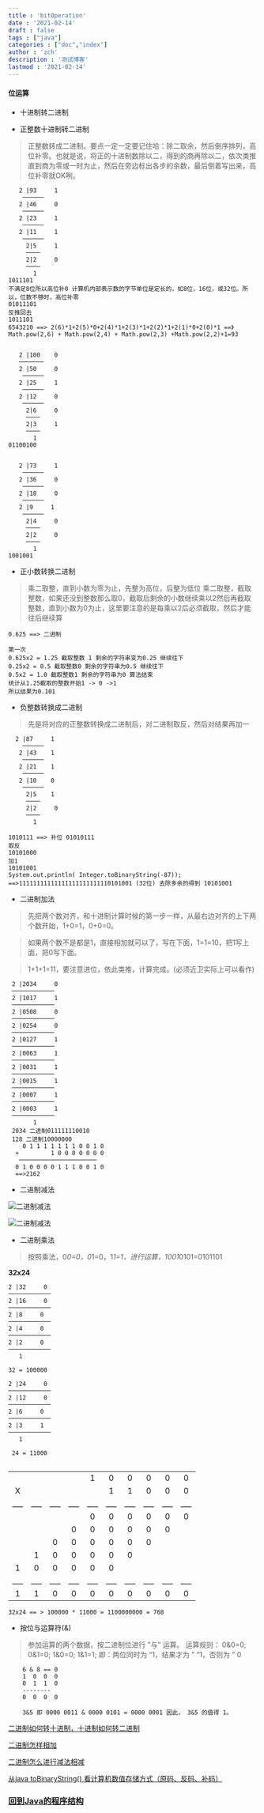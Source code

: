 ```yaml
---
title : 'bitOperation'
date : '2021-02-14'
draft : false
tags : ["java"]
categories : ["doc","index"]
author : 'zch'
description : '测试博客'
lastmod : '2021-02-14'
---
```




#### 位运算


+ 十进制转二进制

+ 正整数十进制转二进制

> 正整数转成二进制。要点一定一定要记住哈：除二取余，然后倒序排列，高位补零。也就是说，将正的十进制数除以二，得到的商再除以二，依次类推直到商为零或一时为止，然后在旁边标出各步的余数，最后倒着写出来，高位补零就OK咧。

```
   2 |93     1
    ──────
   2 |46     0
    ──────  
   2 |23     1
    ──────
   2 |11     1
    ────── 
     2|5     1
     ────
     2|2     0
     ────
       1       
1011101
不满足8位所以高位补0 计算机内部表示数的字节单位是定长的，如8位，16位，或32位。所以，位数不够时，高位补零
01011101
反推回去
1011101
6543210 ==> 2(6)*1+2(5)*0+2(4)*1+2(3)*1+2(2)*1+2(1)*0+2(0)*1 ==》Math.pow(2,6) + Math.pow(2,4) + Math.pow(2,3) +Math.pow(2,2)+1=93


   2 |100    0
   ───────
   2 |50     0
    ──────  
   2 |25     1
    ──────
   2 |12     0
    ────── 
     2|6     0
     ────
     2|3     1
     ────
       1       
01100100


   2 |73     1
    ──────
   2 |36     0
    ──────  
   2 |18     0
    ──────
   2 |9     1
    ────── 
     2|4     0
     ────
     2|2     0
     ────
       1       
1001001

```

+ 正小数转换二进制

> 乘二取整，直到小数为零为止，先整为高位，后整为低位
> 乘二取整，截取整数，如果还没到整数那么取0，截取后剩余的小数继续乘以2然后再截取整数，直到小数为0为止，这里要注意的是每乘以2后必须截取，然后才能往后继续算
 

```
0.625 ==> 二进制

第一次
0.625x2 = 1.25 截取整数 1 剩余的字符串变为0.25 继续往下
0.25x2 = 0.5 截取整数0 剩余的字符串为0.5 继续往下
0.5x2 = 1.0 截取整数1 剩余的字符串为0 算法结束
统计从1.25截取的整数开始1 -> 0 ->1
所以结果为0.101

```



+ 负整数转换成二进制

> 先是将对应的正整数转换成二进制后，对二进制取反，然后对结果再加一


```
  2 |87     1
    ──────
   2 |43    1
    ──────  
   2 |21    1
    ──────
   2 |10    0
    ────── 
     2|5    1
     ────
     2|2     0
     ────
       1    

1010111 ==> 补位 01010111  
取反
10101000
加1
10101001
System.out.println( Integer.toBinaryString(-87)); ==>11111111111111111111111110101001 (32位) 去除多余的得到 10101001
```




+ 二进制加法

> 先把两个数对齐，和十进制计算时候的第一步一样，从最右边对齐的上下两个数开始，1+0=1，0+0=0。

> 如果两个数不是都是1，直接相加就可以了，写在下面，1=1=10，把1写上面，把0写下面。

> 1+1+1=11，要注意进位，依此类推，计算完成。(必须近卫实际上可以看作)

```
 2 |2034     0 
 ────────────
 2 |1017     1
 ────────────
 2 |0508     0
 ────────────
 2 |0254     0
 ────────────
 2 |0127     1
 ────────────
 2 |0063     1 
 ────────────
 2 |0031     1
 ────────────
 2 |0015     1
 ────────────
 2 |0007     1
 ────────────
 2 |0003     1
 ────────────
       1    
 2034 二进制011111110010
 128 二进制10000000
    0 1 1 1 1 1 1 1 0 0 1 0
  +         1 0 0 0 0 0 0 0
   ──────────────────────
  0 1 0 0 0 0 1 1 1 0 0 1 0
  ==>2162
```

* 二进制减法

![二进制减法](二进制减法.jpg)

![二进制减法](微信图片_20191103163236.jpg)

* 二进制乘法

> 按照乘法，0*0=0，0*1=0，1*1=1，进行运算，1001*0101=0101101

**32x24**
```
2 |32     0 
────────────
2 |16     0
────────────
2 |8     0
────────────
2 |4     0
────────────
2 |2     0
────────────
   1
   
32 = 100000

2 |24     0 
────────────
2 |12     0
────────────
2 |6     0
────────────
2 |3     1
────────────
   1
   
 24 = 11000
 
```

|      |      |       |      |      |       |      |      |       |       |
|:---:| :---:| :----: |:---:| :---:| :----: |:---:| :---:| :----: | :----: |
|  |   |   |  | 1|  0 | 0| 0|  0| 0  |
|X  |   |   |  |  |  1 | 1| 0|  0| 0  |
|___|___| ___|___| ___|  ___| ___|___| ___| ___|
|  |   |   |  | 0|  0 | 0| 0|  0| 0  |
|  |   |   |0 | 0|  0 | 0| 0|  0|   |
|  |   | 0 |0 | 0|  0 | 0| 0|  |   |
|  |  1 | 0 |0 | 0|  0 | 0|  |  |   |
|  1|  0 | 0 |0 | 0|  0 | |  |  |   |
|___|___| ___|___| ___|  ___| ___|___| ___| ___|
|  1| 1 | 0 |0|0| 0| 0| 0| 0| 0 |

```
32x24 == > 100000 * 11000 = 1100000000 = 768
```


+ 按位与运算符(&)
> 参加运算的两个数据，按二进制位进行 "与" 运算。
> 运算规则： 0&0=0; 0&1=0; 1&0=0; 1&1=1; 即：两位同时为 “1，结果才为 ” “1，否则为 ” 0
```
    6 & 8 == 0
    1  0  0  0
    0  1  1  0
    --------
    0  0  0  0
    
    3&5 即 0000 0011 & 0000 0101 = 0000 0001 因此， 3&5 的值得 1。
```

[二进制如何转十进制，十进制如何转二进制](https://jingyan.baidu.com/article/597a0643614568312b5243c0.html)

[二进制怎样相加](https://jingyan.baidu.com/article/86112f135745432736978776.html)

[二进制怎么进行减法相减](https://jingyan.baidu.com/article/851fbc379ef4173e1e15ab71.html)

[从java toBinaryString() 看计算机数值存储方式（原码、反码、补码）](https://www.cnblogs.com/simpleito/p/10787827.html)









### [回到Java的程序结构](programStructure.md)
